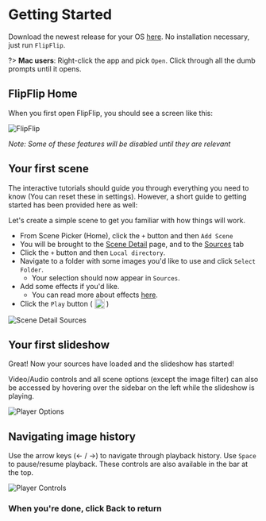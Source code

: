 # Getting Started

Download the newest release for your OS [here](https://github.com/regtemp8/flipflip/releases/v3.2.3). 
No installation necessary, just run `FlipFlip`.  

?> **Mac users**: Right-click the app and pick `Open`. Click through all the dumb prompts until it opens.

## FlipFlip Home

When you first open FlipFlip, you should see a screen like this:

<img src="doc_images/flipflip_home.png" alt="FlipFlip" class="col-xs-10 col-xl-7">

_Note: Some of these features will be disabled until they are relevant_

## Your first scene
The interactive tutorials should guide you through everything you need to know (You can reset these in settings).
However, a short guide to getting started has been provided here as well:

Let's create a simple scene to get you familiar with how things will work.

* From Scene Picker (Home), click the `+` button and then `Add Scene`
* You will be brought to the [Scene Detail](scenes.md) page, and to the [Sources](sources.md) tab
* Click the `+` button and then `Local directory`.
* Navigate to a folder with some images you'd like to use and click `Select Folder`.
  * Your selection should now appear in `Sources`.
* Add some effects if you'd like.
  * You can read more about effects [here](effects.md).
* Click the `Play` button ( <img style="vertical-align: -5px" src="doc_icons/play.svg" alt="Edit" width="20" height="20"> )

<img src="doc_images/scene_detail_sources.png" alt="Scene Detail Sources" class="col-xs-10 col-xl-7">

## Your first slideshow
Great! Now your sources have loaded and the slideshow has started!

Video/Audio controls and all scene options (except the image filter) can also be accessed by hovering 
over the sidebar on the left while the slideshow is playing.

<img src="doc_images/player_options.png" alt="Player Options" class="col-xs-10 col-xl-7">

## Navigating image history
Use the arrow keys (← / →) to navigate through playback history. Use `Space` to pause/resume playback. 
These controls are also available in the bar at the top.

<img src="doc_images/player_controls.png" alt="Player Controls" class="col-xs-10 col-xl-7">

### When you're done, click Back to return